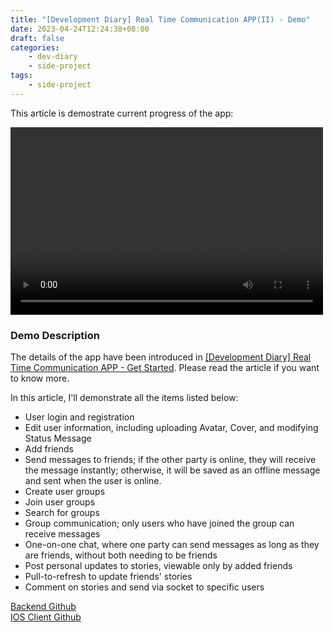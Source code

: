 ```yaml
---
title: "[Development Diary] Real Time Communication APP(II) - Demo"
date: 2023-04-24T12:24:38+08:00
draft: false
categories:
    - dev-diary
    - side-project
tags: 
    - side-project  
---
```



This article is demostrate current progress of the app:  

<video src="/videos/chat-app/full-demo-1.mp4" controls="controls" width="500" height="300"></video> 

### Demo Description
The details of the app have been introduced in [[Development Diary] Real Time Communication APP - Get Started](/post/chat-app-init). Please read the article if you want to know more.  

In this article, I'll demonstrate all the items listed below: 
* User login and registration
* Edit user information, including uploading Avatar, Cover, and modifying Status Message
* Add friends
* Send messages to friends; if the other party is online, they will receive the message instantly; otherwise, it will be saved as an offline message and sent when the user is online.
* Create user groups
* Join user groups
* Search for groups
* Group communication; only users who have joined the group can receive messages
* One-on-one chat, where one party can send messages as long as they are friends, without both needing to be friends
* Post personal updates to stories, viewable only by added friends
* Pull-to-refresh to update friends' stories
* Comment on stories and send via socket to specific users

[Backend Github](https://github.com/RyanTokManMokMTM/chat-app-server)  
[IOS Client Github](https://github.com/RyanTokManMokMTM/swiftui-chat-app)